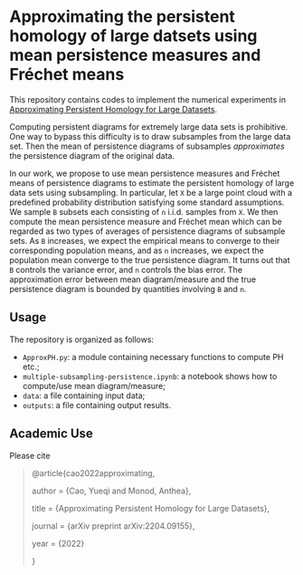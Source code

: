 # Approximating the persistent homology of large datsets using mean persistence measures and Fréchet means

This repository contains codes to implement the numerical experiments in [Approximating Persistent Homology for Large Datasets](https://arxiv.org/abs/2204.09155).

Computing persistent diagrams for extremely large data sets is prohibitive. One way to bypass this difficulty is to draw subsamples from the large data set. Then the mean of persistence diagrams of subsamples *approximates* the persistence diagram of the original data. 

In our work, we propose to use mean persistence measures and Fréchet means of persistence diagrams to estimate the persistent homology of large data sets using subsampling. In particular, let `X` be a large point cloud with a predefined probability distribution satisfying some standard assumptions. We sample `B` subsets each consisting of `n` i.i.d. samples from `X`. We then compute the mean persistence measure and Fréchet mean which can be regarded as two types of averages of persistence diagrams of subsample sets. As `B` increases, we expect the empirical means to converge to their corresponding population means, and as `n` increases, we expect the population mean converge to the true persistence diagram. It turns out that `B` controls the variance error, and `n` controls the bias error. The approximation error between mean diagram/measure and the true persistence diagram is bounded by quantities involving `B` and `n`.

## Usage

The repository is organized as follows:

- `ApproxPH.py`: a module containing necessary functions to compute PH etc.;
- `multiple-subsampling-persistence.ipynb`: a notebook shows how to compute/use mean diagram/measure;
- `data`: a file containing input data;
- `outputs`: a file containing output results.

## Academic Use

Please cite

> @article{cao2022approximating,
> 
>  author = {Cao, Yueqi and Monod, Anthea},
>  
>  title = {Approximating Persistent Homology for Large Datasets},
>  
>  journal = {arXiv preprint arXiv:2204.09155},
>  
>  year = {2022}
>  
>  }

 

